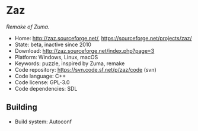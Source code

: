 # Zaz

_Remake of Zuma._

- Home: http://zaz.sourceforge.net/, https://sourceforge.net/projects/zaz/
- State: beta, inactive since 2010
- Download: http://zaz.sourceforge.net/index.php?page=3
- Platform: Windows, Linux, macOS
- Keywords: puzzle, inspired by Zuma, remake
- Code repository: https://svn.code.sf.net/p/zaz/code (svn)
- Code language: C++
- Code license: GPL-3.0
- Code dependencies: SDL

## Building

- Build system: Autoconf
